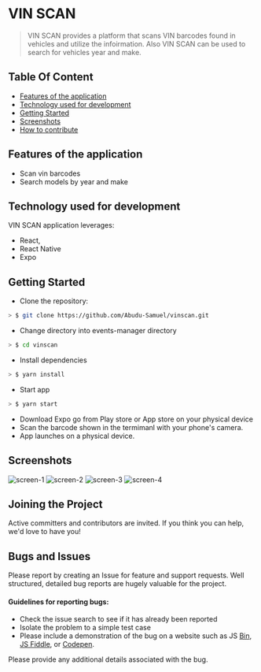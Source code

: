 # VIN SCAN 

> VIN SCAN provides a platform that scans VIN barcodes found in vehicles and utilize the infoirmation. Also VIN SCAN can be used to search for vehicles year and make. 

## Table Of Content
- [Features of the application](#features-of-the-application)
- [Technology used for development](#technology-used-for-development)
- [Getting Started](#getting-started)
- [Screenshots](#screenshots)
- [How to contribute](#how-to-contribute)

## Features of the application
* Scan vin barcodes
* Search models by year and make

## Technology used for development
VIN SCAN application leverages:
* React,
* React Native
* Expo

## Getting Started
- Clone the repository: 
```sh
> $ git clone https://github.com/Abudu-Samuel/vinscan.git
```
- Change directory into events-manager directory
```sh
> $ cd vinscan
```
- Install dependencies 
```sh
> $ yarn install
```
- Start app
```sh
> $ yarn start
```
- Download Expo go from Play store or App store on your physical device
- Scan the barcode shown in the termimanl with your phone's camera.
- App launches on a physical device.

## Screenshots
![screen-1](https://user-images.githubusercontent.com/32877552/198904417-127e5f63-80bf-4bc7-864c-ff10cd1e8568.png)
![screen-2](https://user-images.githubusercontent.com/32877552/198904419-00331325-31da-447e-b447-2c8edd14b8f6.png)
![screen-3](https://user-images.githubusercontent.com/32877552/198904420-d1d89ff5-74f5-4ebb-93f6-4a5fdea9f15f.png)
![screen-4](https://user-images.githubusercontent.com/32877552/198904421-049de1e7-ecfb-417f-8f13-0649ae7a8810.png)

## Joining the Project

Active committers and contributors are invited. If you think you can help, we'd love to have you!

## Bugs and Issues

Please report by creating an Issue for feature and support requests. Well structured, detailed bug reports are hugely valuable for the project.

#### Guidelines for reporting bugs:
* Check the issue search to see if it has already been reported
* Isolate the problem to a simple test case
* Please include a demonstration of the bug on a website such as JS [Bin](http://jsbin.com), [JS Fiddle](https://jsfiddle.net/), or [Codepen](https://codepen.io/pen).

Please provide any additional details associated with the bug.
